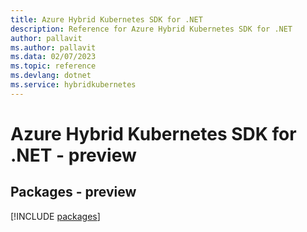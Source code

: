 ```yaml
---
title: Azure Hybrid Kubernetes SDK for .NET
description: Reference for Azure Hybrid Kubernetes SDK for .NET
author: pallavit
ms.author: pallavit
ms.data: 02/07/2023
ms.topic: reference
ms.devlang: dotnet
ms.service: hybridkubernetes
---
```

# Azure Hybrid Kubernetes SDK for .NET - preview
## Packages - preview
[!INCLUDE [packages](hybrid-kubernetes-index.md)]